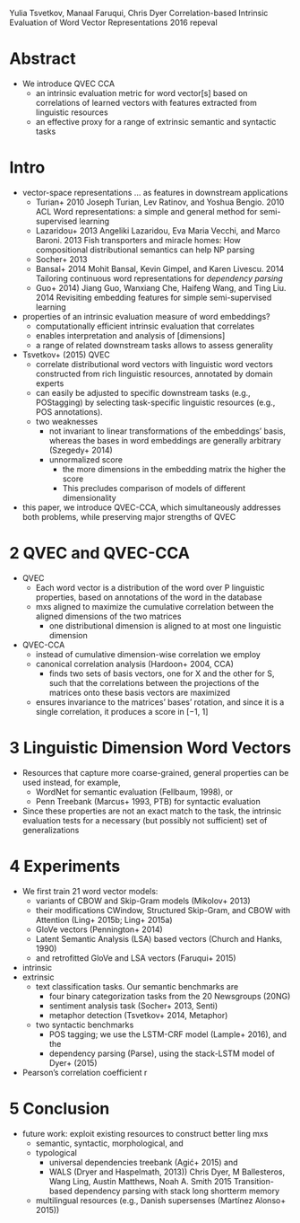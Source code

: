 Yulia Tsvetkov, Manaal Faruqui, Chris Dyer
Correlation-based Intrinsic Evaluation of Word Vector Representations
2016 repeval

# Abstract

* We introduce QVEC CCA
  * an intrinsic evaluation metric for word vector[s]
    based on correlations of learned vectors
    with features extracted from linguistic resources
  * an effective proxy for a range of extrinsic semantic and syntactic tasks

# Intro

* vector-space representations ... as features in downstream applications
  * Turian+ 2010
    Joseph Turian, Lev Ratinov, and Yoshua Bengio. 2010 ACL
    Word representations:
      a simple and general method for semi-supervised learning
  * Lazaridou+ 2013
    Angeliki Lazaridou, Eva Maria Vecchi, and Marco Baroni. 2013
    Fish transporters and miracle homes:
      How compositional distributional semantics can help NP parsing
  * Socher+ 2013
  * Bansal+ 2014
    Mohit Bansal, Kevin Gimpel, and Karen Livescu.  2014
    Tailoring continuous word representations for _dependency parsing_
  * Guo+ 2014)
    Jiang Guo, Wanxiang Che, Haifeng Wang, and Ting Liu. 2014
    Revisiting embedding features for simple semi-supervised learning
* properties of an intrinsic evaluation measure of word embeddings?
  * computationally efficient intrinsic evaluation that correlates
  * enables interpretation and analysis of [dimensions]
  * a range of related downstream tasks allows to assess generality
* Tsvetkov+ (2015) QVEC
  * correlate distributional word vectors with linguistic word vectors
    constructed from rich linguistic resources, annotated by domain experts
  * can easily be adjusted to specific downstream tasks (e.g., POStagging) 
    by selecting task-specific linguistic resources (e.g., POS annotations).
  * two weaknesses
    * not invariant to linear transformations of the embeddings’ basis, whereas
      the bases in word embeddings are generally arbitrary (Szegedy+ 2014)
    * unnormalized score
      * the more dimensions in the embedding matrix the higher the score
      * This precludes comparison of models of different dimensionality
* this paper, we introduce QVEC-CCA, which simultaneously addresses both
  problems, while preserving major strengths of QVEC

# 2 QVEC and QVEC-CCA

* QVEC
  * Each word vector is a distribution of the word over P linguistic properties,
    based on annotations of the word in the database
  * mxs aligned to maximize the cumulative correlation
    between the aligned dimensions of the two matrices
    * one distributional dimension is aligned to
      at most one linguistic dimension
* QVEC-CCA
  * instead of cumulative dimension-wise correlation we employ
  * canonical correlation analysis (Hardoon+ 2004, CCA)
    * finds two sets of basis vectors, one for X and the other for S,
      such that the correlations between the projections of the matrices onto
      these basis vectors are maximized
  * ensures invariance to the matrices’ bases’ rotation, and since it is a
    single correlation, it produces a score in [−1, 1]

# 3 Linguistic Dimension Word Vectors

* Resources that capture more coarse-grained, general properties can be used
  instead, for example,
  * WordNet for semantic evaluation (Fellbaum, 1998), or
  * Penn Treebank (Marcus+ 1993, PTB) for syntactic evaluation
* Since these properties are not an exact match to the task, the 
  intrinsic evaluation tests for a necessary (but possibly not sufficient) set
  of generalizations

# 4 Experiments

* We first train 21 word vector models:
  * variants of CBOW and Skip-Gram models (Mikolov+ 2013)
  * their modifications CWindow, Structured Skip-Gram, and CBOW with Attention
    (Ling+ 2015b; Ling+ 2015a)
  * GloVe vectors (Pennington+ 2014)
  * Latent Semantic Analysis (LSA) based vectors (Church and Hanks, 1990)
  * and retrofitted GloVe and LSA vectors (Faruqui+ 2015)
* intrinsic
* extrinsic
  * text classification tasks. Our semantic benchmarks are
    * four binary categorization tasks from the 20 Newsgroups (20NG)
    * sentiment analysis task (Socher+ 2013, Senti)
    * metaphor detection (Tsvetkov+ 2014, Metaphor)
  * two syntactic benchmarks
    * POS tagging; we use the LSTM-CRF model (Lample+ 2016), and the
    * dependency parsing (Parse), using the stack-LSTM model of Dyer+ (2015)
* Pearson’s correlation coefficient r

# 5 Conclusion

* future work: exploit existing resources to construct better ling mxs
  * semantic, syntactic, morphological, and
  * typological
    * universal dependencies treebank (Agić+ 2015) and
    * WALS (Dryer and Haspelmath, 2013))
      Chris Dyer, M Ballesteros, Wang Ling, Austin Matthews, Noah A. Smith
      2015
      Transition-based dependency parsing with stack long shortterm memory
  * multilingual resources (e.g., Danish supersenses (Martínez Alonso+ 2015))
